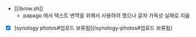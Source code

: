 - [[/brow.sh]]
  - papago  에서 텍스트 번역을 위해서 사용하려 했으나 글자 가독성 실패로 지움
- [X] [synology photos#업로드 보류됨](/synology-photos#업로드 보류됨)
